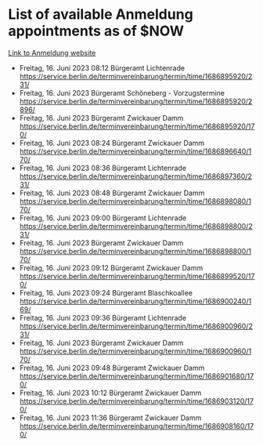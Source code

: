 # List of available Anmeldung appointments as of $NOW
[Link to Anmeldung website](https://service.berlin.de/terminvereinbarung/termin/tag.php?termin=1&anliegen[]=120686&dienstleisterlist=122210,122217,327316,122219,327312,122227,327314,122231,327346,122243,327348,122254,122252,329742,122260,329745,122262,329748,122271,327278,122273,327274,122277,327276,330436,122280,327294,122282,327290,122284,327292,122291,327270,122285,327266,122286,327264,122296,327268,150230,329760,122297,327286,122294,327284,122312,329763,122314,329775,122304,327330,122311,327334,122309,327332,317869,122281,327352,122279,329772,122283,122276,327324,122274,327326,122267,329766,122246,327318,122251,327320,122257,327322,122208,327298,122226,327300&herkunft=http%3A%2F%2Fservice.berlin.de%2Fdienstleistung%2F120686%2F)
- Freitag, 16. Juni 2023 08:12 Bürgeramt Lichtenrade https://service.berlin.de/terminvereinbarung/termin/time/1686895920/231/
- Freitag, 16. Juni 2023  Bürgeramt Schöneberg - Vorzugstermine https://service.berlin.de/terminvereinbarung/termin/time/1686895920/2896/
- Freitag, 16. Juni 2023  Bürgeramt Zwickauer Damm https://service.berlin.de/terminvereinbarung/termin/time/1686895920/170/
- Freitag, 16. Juni 2023 08:24 Bürgeramt Zwickauer Damm https://service.berlin.de/terminvereinbarung/termin/time/1686896640/170/
- Freitag, 16. Juni 2023 08:36 Bürgeramt Lichtenrade https://service.berlin.de/terminvereinbarung/termin/time/1686897360/231/
- Freitag, 16. Juni 2023 08:48 Bürgeramt Zwickauer Damm https://service.berlin.de/terminvereinbarung/termin/time/1686898080/170/
- Freitag, 16. Juni 2023 09:00 Bürgeramt Lichtenrade https://service.berlin.de/terminvereinbarung/termin/time/1686898800/231/
- Freitag, 16. Juni 2023  Bürgeramt Zwickauer Damm https://service.berlin.de/terminvereinbarung/termin/time/1686898800/170/
- Freitag, 16. Juni 2023 09:12 Bürgeramt Zwickauer Damm https://service.berlin.de/terminvereinbarung/termin/time/1686899520/170/
- Freitag, 16. Juni 2023 09:24 Bürgeramt Blaschkoallee https://service.berlin.de/terminvereinbarung/termin/time/1686900240/169/
- Freitag, 16. Juni 2023 09:36 Bürgeramt Lichtenrade https://service.berlin.de/terminvereinbarung/termin/time/1686900960/231/
- Freitag, 16. Juni 2023  Bürgeramt Zwickauer Damm https://service.berlin.de/terminvereinbarung/termin/time/1686900960/170/
- Freitag, 16. Juni 2023 09:48 Bürgeramt Zwickauer Damm https://service.berlin.de/terminvereinbarung/termin/time/1686901680/170/
- Freitag, 16. Juni 2023 10:12 Bürgeramt Zwickauer Damm https://service.berlin.de/terminvereinbarung/termin/time/1686903120/170/
- Freitag, 16. Juni 2023 11:36 Bürgeramt Zwickauer Damm https://service.berlin.de/terminvereinbarung/termin/time/1686908160/170/
